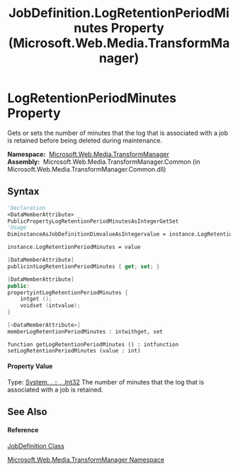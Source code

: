 ﻿---
title: JobDefinition.LogRetentionPeriodMinutes Property  (Microsoft.Web.Media.TransformManager)
TOCTitle: LogRetentionPeriodMinutes Property
ms:assetid: P:Microsoft.Web.Media.TransformManager.JobDefinition.LogRetentionPeriodMinutes
ms:mtpsurl: https://msdn.microsoft.com/en-us/library/microsoft.web.media.transformmanager.jobdefinition.logretentionperiodminutes(v=VS.90)
ms:contentKeyID: 35521008
ms.date: 06/14/2012
mtps_version: v=VS.90
f1_keywords:
- Microsoft.Web.Media.TransformManager.JobDefinition.set_LogRetentionPeriodMinutes
- Microsoft.Web.Media.TransformManager.JobDefinition.get_LogRetentionPeriodMinutes
- Microsoft.Web.Media.TransformManager.JobDefinition.LogRetentionPeriodMinutes
dev_langs:
- CSharp
- JScript
- VB
- FSharp
- c++
api_location:
- Microsoft.Web.Media.TransformManager.Common.dll
api_name:
- Microsoft.Web.Media.TransformManager.JobDefinition.get_LogRetentionPeriodMinutes
- Microsoft.Web.Media.TransformManager.JobDefinition.LogRetentionPeriodMinutes
- Microsoft.Web.Media.TransformManager.JobDefinition.set_LogRetentionPeriodMinutes
api_type:
- Managed
topic_type:
- apiref
- kbSyntax
product_family_name: VS
ROBOTS: INDEX,FOLLOW
---

# LogRetentionPeriodMinutes Property

Gets or sets the number of minutes that the log that is associated with a job is retained before being deleted during maintenance.

**Namespace:**  [Microsoft.Web.Media.TransformManager](microsoft-web-media-transformmanager-namespace.md)  
**Assembly:**  Microsoft.Web.Media.TransformManager.Common (in Microsoft.Web.Media.TransformManager.Common.dll)

## Syntax

``` vb
'Declaration
<DataMemberAttribute> _
PublicPropertyLogRetentionPeriodMinutesAsIntegerGetSet
'Usage
DiminstanceAsJobDefinitionDimvalueAsIntegervalue = instance.LogRetentionPeriodMinutes

instance.LogRetentionPeriodMinutes = value
```

``` csharp
[DataMemberAttribute]
publicintLogRetentionPeriodMinutes { get; set; }
```

``` c++
[DataMemberAttribute]
public:
propertyintLogRetentionPeriodMinutes {
    intget ();
    voidset (intvalue);
}
```

``` fsharp
[<DataMemberAttribute>]
memberLogRetentionPeriodMinutes : intwithget, set
```

``` jscript
function getLogRetentionPeriodMinutes () : intfunction setLogRetentionPeriodMinutes (value : int)
```

#### Property Value

Type: [System. . :: . .Int32](https://msdn.microsoft.com/en-us/library/td2s409d\(v=vs.90\))  
The number of minutes that the log that is associated with a job is retained.  

## See Also

#### Reference

[JobDefinition Class](jobdefinition-class-microsoft-web-media-transformmanager.md)

[Microsoft.Web.Media.TransformManager Namespace](microsoft-web-media-transformmanager-namespace.md)

